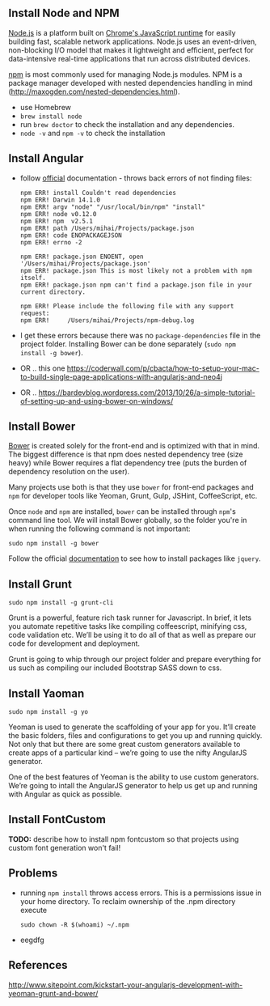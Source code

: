 ## Install Node and NPM

[Node.js](http://nodejs.org) is a platform built on [Chrome's JavaScript runtime](https://code.google.com/p/v8/) for easily building fast, scalable network applications. Node.js uses an event-driven, non-blocking I/O model that makes it lightweight and efficient, perfect for data-intensive real-time applications that run across distributed devices.

[npm](https://www.npmjs.com) is most commonly used for managing Node.js modules. NPM is a package manager developed with nested dependencies handling in mind (http://maxogden.com/nested-dependencies.html).

* use Homebrew
* `brew install node`
* run `brew doctor` to check the installation and any dependencies.
* `node -v` and `npm -v` to check the installation

## Install Angular
* follow [official](https://docs.angularjs.org/tutorial/) documentation - throws back errors of not finding files:

    ```
    npm ERR! install Couldn't read dependencies
    npm ERR! Darwin 14.1.0
    npm ERR! argv "node" "/usr/local/bin/npm" "install"
    npm ERR! node v0.12.0
    npm ERR! npm  v2.5.1
    npm ERR! path /Users/mihai/Projects/package.json
    npm ERR! code ENOPACKAGEJSON
    npm ERR! errno -2
    
    npm ERR! package.json ENOENT, open '/Users/mihai/Projects/package.json'
    npm ERR! package.json This is most likely not a problem with npm itself.
    npm ERR! package.json npm can't find a package.json file in your current directory.
    
    npm ERR! Please include the following file with any support request:
    npm ERR!     /Users/mihai/Projects/npm-debug.log
    ```
* I get these errors because there was no `package-dependencies` file in the project folder. Installing Bower can be done separately (`sudo npm install -g bower`). 

* OR .. this one https://coderwall.com/p/cbacta/how-to-setup-your-mac-to-build-single-page-applications-with-angularjs-and-neo4j
* OR .. https://bardevblog.wordpress.com/2013/10/26/a-simple-tutorial-of-setting-up-and-using-bower-on-windows/

## Install Bower

[Bower](http://bower.io) is created solely for the front-end and is optimized with that in mind. The biggest difference is that npm does nested dependency tree (size heavy) while Bower requires a flat dependency tree (puts the burden of dependency resolution on the user).

Many projects use both is that they use `bower` for front-end packages and `npm` for developer tools like Yeoman, Grunt, Gulp, JSHint, CoffeeScript, etc.

Once `node` and `npm` are installed, `bower` can be installed through `npm`'s command line tool. We will install Bower globally, so the folder you're in when running the following command is not important:
```
sudo npm install -g bower
```

Follow the official [documentation](http://bower.io/#getting-started) to see how to install packages like `jquery`.

## Install Grunt

`sudo npm install -g grunt-cli`

Grunt is a powerful, feature rich task runner for Javascript. In brief, it lets you automate repetitive tasks like compiling coffeescript, minifying css, code validation etc. We’ll be using it to do all of that as well as prepare our code for development and deployment.

Grunt is going to whip through our project folder and prepare everything for us such as compiling our included Bootstrap SASS down to css.

## Install Yaoman

`sudo npm install -g yo`

Yeoman is used to generate the scaffolding of your app for you. It’ll create the basic folders, files and configurations to get you up and running quickly. Not only that but there are some great custom generators available to create apps of a particular kind – we’re going to use the nifty AngularJS generator.

One of the best features of Yeoman is the ability to use custom generators. We’re going to intall the AngularJS generator to help us get up and running with Angular as quick as possible.

## Install FontCustom

**TODO:** describe how to install npm fontcustom so that projects using custom font generation won't fail!

## Problems

* running `npm install` throws access errors. This is a permissions issue in your home directory. To reclaim ownership of the .npm directory execute 
    ```
    sudo chown -R $(whoami) ~/.npm
    ```
* eegdfg

## References

http://www.sitepoint.com/kickstart-your-angularjs-development-with-yeoman-grunt-and-bower/




